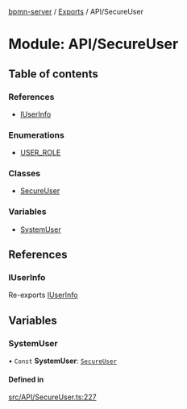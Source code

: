 [bpmn-server](../README.md) / [Exports](../modules.md) / API/SecureUser

# Module: API/SecureUser

## Table of contents

### References

- [IUserInfo](API_SecureUser.md#iuserinfo)

### Enumerations

- [USER\_ROLE](../enums/API_SecureUser.USER_ROLE.md)

### Classes

- [SecureUser](../classes/API_SecureUser.SecureUser.md)

### Variables

- [SystemUser](API_SecureUser.md#systemuser)

## References

### IUserInfo

Re-exports [IUserInfo](../interfaces/interfaces_User.IUserInfo.md)

## Variables

### SystemUser

• `Const` **SystemUser**: [`SecureUser`](../classes/API_SecureUser.SecureUser.md)

#### Defined in

[src/API/SecureUser.ts:227](https://github.com/linonetwo/bpmn-server/blob/02da6f2/src/API/SecureUser.ts#L227)
